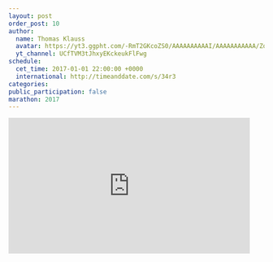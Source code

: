 ```yaml
---
layout: post
order_post: 10
author:
  name: Thomas Klauss
  avatar: https://yt3.ggpht.com/-RmT2GKcoZS0/AAAAAAAAAAI/AAAAAAAAAAA/Zqd0OElb99Q/s88-c-k-no/photo.jpg
  yt_channel: UCfTVM3tJhxyEKckeukFlFwg
schedule:
  cet_time: 2017-01-01 22:00:00 +0000
  international: http://timeanddate.com/s/34r3
categories:
public_participation: false
marathon: 2017
---
```

<iframe width="475" height="267" src="https://www.youtube.com/embed/Z8fsVzhVeWQ" frameborder="0" allowfullscreen></iframe>
